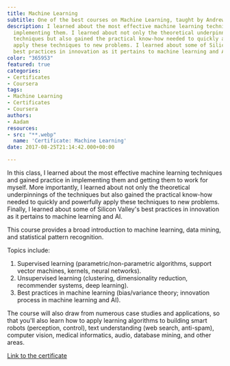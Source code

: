 ```yaml
---
title: Machine Learning
subtitle: One of the best courses on Machine Learning, taught by Andrew Ng.
description: I learned about the most effective machine learning techniques and practiced
  implementing them. I learned about not only the theoretical underpinnings of the
  techniques but also gained the practical know-how needed to quickly and powerfully
  apply these techniques to new problems. I learned about some of Silicon Valley's
  best practices in innovation as it pertains to machine learning and AI.
color: "365953"
featured: true
categories:
- Certificates
- Coursera
tags:
- Machine Learning
- Certificates
- Coursera
authors:
- Aadam
resources:
- src: "**.webp"
  name: 'Certificate: Machine Learning'
date: 2017-08-25T21:14:42.000+00:00

---
```

In this class, I learned about the most effective machine learning techniques and gained practice in implementing them and getting them to work for myself. More importantly, I learned about not only the theoretical underpinnings of the techniques but also gained the practical know-how needed to quickly and powerfully apply these techniques to new problems. Finally, I learned about some of Silicon Valley's best practices in innovation as it pertains to machine learning and AI.

This course provides a broad introduction to machine learning, data mining, and statistical pattern recognition.

Topics include:

1. Supervised learning (parametric/non-parametric algorithms, support vector machines, kernels, neural networks).
2. Unsupervised learning (clustering, dimensionality reduction, recommender systems, deep learning).
3. Best practices in machine learning (bias/variance theory; innovation process in machine learning and AI).

The course will also draw from numerous case studies and applications, so that you'll also learn how to apply learning algorithms to building smart robots (perception, control), text understanding (web search, anti-spam), computer vision, medical informatics, audio, database mining, and other areas.

[Link to the certificate](https://www.coursera.org/account/accomplishments/certificate/ZTT38H4J5A8S)